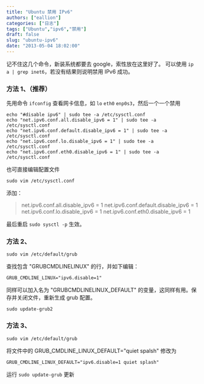```yaml
---
title: "Ubuntu 禁用 IPv6"
authors: ["eallion"]
categories: ["日志"]
tags: ["Ubuntu","ipv6","禁用"]
draft: false
slug: "ubuntu-ipv6"
date: "2013-05-04 18:02:00"
---
```


记不住这几个命令，新装系统都要去 google，索性放在这里好了。
可以使用 `ip a | grep inet6`，若没有结果则说明禁用 IPv6 成功。

### 方法 1、（推荐）

先用命令 `ifconfig` 查看网卡信息，如 `lo` `eth0` `enp0s3`，然后一个一个禁用

    echo "#disable ipv6" | sudo tee -a /etc/sysctl.conf
    echo "net.ipv6.conf.all.disable_ipv6 = 1" | sudo tee -a /etc/sysctl.conf
    echo "net.ipv6.conf.default.disable_ipv6 = 1" | sudo tee -a /etc/sysctl.conf
    echo "net.ipv6.conf.lo.disable_ipv6 = 1" | sudo tee -a /etc/sysctl.conf
    echo "net.ipv6.conf.eth0.disable_ipv6 = 1" | sudo tee -a /etc/sysctl.conf

也可直接编辑配置文件

    sudo vim /etc/sysctl.conf

添加：

> net.ipv6.conf.all.disable_ipv6 = 1
> net.ipv6.conf.default.disable_ipv6 = 1
> net.ipv6.conf.lo.disable_ipv6 = 1
> net.ipv6.conf.eth0.disable_ipv6 = 1

最后重启 `sudo sysctl -p` 生效。

### 方法 2、

    sudo vim /etc/default/grub
查找包含 "GRUBCMDLINELINUX" 的行，并如下编辑：

    GRUB_CMDLINE_LINUX="ipv6.disable=1"

同样可以加入名为 "GRUBCMDLINELINUX_DEFAULT" 的变量，这同样有用。保存并关闭文件，重新生成 grub 配置。

    sudo update-grub2

### 方法 3、

    sudo vim /etc/default/grub

将文件中的  GRUB_CMDLINE_LINUX_DEFAULT="quiet spalsh"  修改为

    GRUB_CMDLINE_LINUX_DEFAULT="ipv6.disable=1 quiet splash"

运行 `sudo update-grub` 更新
